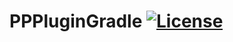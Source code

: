 # PPPluginGradle [![License](http://img.shields.io/:license-apache-blue.svg)](http://www.apache.org/licenses/LICENSE-2.0.html)
